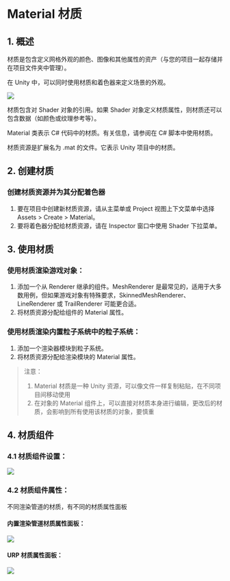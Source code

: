 # Material 材质

## 1. 概述

材质是包含定义网格外观的颜色、图像和其他属性的资产（与您的项目一起存储并在项目文件夹中管理）。

在 Unity 中，可以同时使用材质和着色器来定义场景的外观。

![](../imgs/Inspector-MaterialSimple.png)

材质包含对 Shader 对象的引用。如果 Shader 对象定义材质属性，则材质还可以包含数据（如颜色或纹理参考等）。

Material 类表示 C# 代码中的材质。有关信息，请参阅在 C# 脚本中使用材质。

材质资源是扩展名为 .mat 的文件。它表示 Unity 项目中的材质。

## 2. 创建材质

### 创建材质资源并为其分配着色器

1. 要在项目中创建新材质资源，请从主菜单或 Project 视图上下文菜单中选择 Assets > Create > Material。
2. 要将着色器分配给材质资源，请在 Inspector 窗口中使用 Shader 下拉菜单。

## 3. 使用材质

### 使用材质渲染游戏对象：

1. 添加一个从 Renderer 继承的组件。MeshRenderer 是最常见的，适用于大多数用例，但如果游戏对象有特殊要求，SkinnedMeshRenderer、LineRenderer 或 TrailRenderer 可能更合适。
2. 将材质资源分配给组件的 Material 属性。

### 使用材质渲染内置粒子系统中的粒子系统：

1. 添加一个渲染器模块到粒子系统。
2. 将材质资源分配给渲染模块的 Material 属性。

> 注意：
>
> 1. Material 材质是一种 Unity 资源，可以像文件一样复制粘贴，在不同项目间移动使用
> 2. 在对象的 Material 组件上，可以直接对材质本身进行编辑，更改后的材质，会影响到所有使用该材质的对象，要慎重

## 4. 材质组件

### 4.1 材质组件设置：

![](../imgs/material_setting.png)

### 4.2 材质组件属性：

不同渲染管道的材质，有不同的材质属性面板

#### 内置渲染管道材质属性面板：

![](../imgs/stand_material_inspector.png)

#### URP 材质属性面板：

![](../imgs/urp_material_inspector.png)
